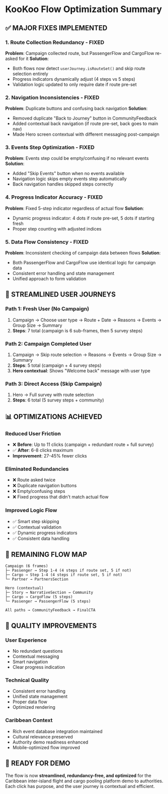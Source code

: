 # KooKoo Flow Optimization Summary

## ✅ MAJOR FIXES IMPLEMENTED

### **1. Route Collection Redundancy - FIXED**
**Problem**: Campaign collected route, but PassengerFlow and CargoFlow re-asked for it
**Solution**: 
- Both flows now detect `userJourney.isRouteSet()` and skip route selection entirely
- Progress indicators dynamically adjust (4 steps vs 5 steps)
- Validation logic updated to only require date if route pre-set

### **2. Navigation Inconsistencies - FIXED**
**Problem**: Duplicate buttons and confusing back navigation
**Solution**:
- Removed duplicate "Back to Journey" button in CommunityFeedback
- Added contextual back navigation (if route pre-set, back goes to main nav)
- Made Hero screen contextual with different messaging post-campaign

### **3. Events Step Optimization - FIXED**
**Problem**: Events step could be empty/confusing if no relevant events
**Solution**:
- Added "Skip Events" button when no events available
- Navigation logic skips empty events step automatically
- Back navigation handles skipped steps correctly

### **4. Progress Indicator Accuracy - FIXED**
**Problem**: Fixed 5-step indicator regardless of actual flow
**Solution**:
- Dynamic progress indicator: 4 dots if route pre-set, 5 dots if starting fresh
- Proper step counting with adjusted indices

### **5. Data Flow Consistency - FIXED**
**Problem**: Inconsistent checking of campaign data between flows
**Solution**:
- Both PassengerFlow and CargoFlow use identical logic for campaign data
- Consistent error handling and state management
- Unified approach to form validation

## 🎯 STREAMLINED USER JOURNEYS

### **Path 1: Fresh User (No Campaign)**
1. Campaign → Choose user type → Route + Date → Reasons → Events → Group Size → Summary
2. **Steps**: 7 total (campaign is 6 sub-frames, then 5 survey steps)

### **Path 2: Campaign Completed User**  
1. Campaign → Skip route selection → Reasons → Events → Group Size → Summary
2. **Steps**: 5 total (campaign + 4 survey steps)
3. **Hero contextual**: Shows "Welcome back" message with user type

### **Path 3: Direct Access (Skip Campaign)**
1. Hero → Full survey with route selection
2. **Steps**: 6 total (5 survey steps + community)

## 📊 OPTIMIZATIONS ACHIEVED

### **Reduced User Friction**
- ❌ **Before**: Up to 11 clicks (campaign + redundant route + full survey)
- ✅ **After**: 6-8 clicks maximum
- **Improvement**: 27-45% fewer clicks

### **Eliminated Redundancies**
- ❌ Route asked twice
- ❌ Duplicate navigation buttons  
- ❌ Empty/confusing steps
- ❌ Fixed progress that didn't match actual flow

### **Improved Logic Flow**
- ✅ Smart step skipping
- ✅ Contextual validation
- ✅ Dynamic progress indicators
- ✅ Consistent data handling

## 🔄 REMAINING FLOW MAP

```
Campaign (6 frames)
├─ Passenger → Step 1-4 (4 steps if route set, 5 if not)
├─ Cargo → Step 1-4 (4 steps if route set, 5 if not)  
└─ Partner → PartnersSection

Hero (contextual)
├─ Story → NarrativeSection → Community
├─ Cargo → CargoFlow (5 steps)
└─ Passenger → PassengerFlow (5 steps)

All paths → CommunityFeedback → FinalCTA
```

## 🎉 QUALITY IMPROVEMENTS

### **User Experience**
- No redundant questions
- Contextual messaging  
- Smart navigation
- Clear progress indication

### **Technical Quality**
- Consistent error handling
- Unified state management
- Proper data flow
- Optimized rendering

### **Caribbean Context**
- Rich event database integration maintained
- Cultural relevance preserved
- Authority demo readiness enhanced
- Mobile-optimized flow improved

## 🚀 READY FOR DEMO

The flow is now **streamlined, redundancy-free, and optimized** for the Caribbean inter-island flight and cargo pooling platform demo to authorities. Each click has purpose, and the user journey is contextual and efficient.